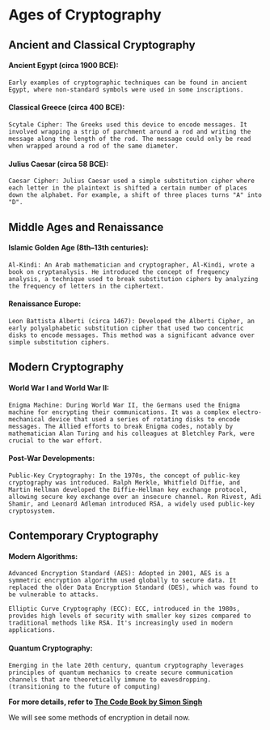 # Ages of Cryptography
## Ancient and Classical Cryptography
#### Ancient Egypt (circa 1900 BCE):
    Early examples of cryptographic techniques can be found in ancient Egypt, where non-standard symbols were used in some inscriptions.

#### Classical Greece (circa 400 BCE):
    Scytale Cipher: The Greeks used this device to encode messages. It involved wrapping a strip of parchment around a rod and writing the message along the length of the rod. The message could only be read when wrapped around a rod of the same diameter.

#### Julius Caesar (circa 58 BCE):
    Caesar Cipher: Julius Caesar used a simple substitution cipher where each letter in the plaintext is shifted a certain number of places down the alphabet. For example, a shift of three places turns "A" into "D".


## Middle Ages and Renaissance
#### Islamic Golden Age (8th–13th centuries):
    Al-Kindi: An Arab mathematician and cryptographer, Al-Kindi, wrote a book on cryptanalysis. He introduced the concept of frequency analysis, a technique used to break substitution ciphers by analyzing the frequency of letters in the ciphertext.

#### Renaissance Europe:
    Leon Battista Alberti (circa 1467): Developed the Alberti Cipher, an early polyalphabetic substitution cipher that used two concentric disks to encode messages. This method was a significant advance over simple substitution ciphers.


## Modern Cryptography
#### World War I and World War II:
    Enigma Machine: During World War II, the Germans used the Enigma machine for encrypting their communications. It was a complex electro-mechanical device that used a series of rotating disks to encode messages. The Allied efforts to break Enigma codes, notably by mathematician Alan Turing and his colleagues at Bletchley Park, were crucial to the war effort.

#### Post-War Developments:
    Public-Key Cryptography: In the 1970s, the concept of public-key cryptography was introduced. Ralph Merkle, Whitfield Diffie, and Martin Hellman developed the Diffie-Hellman key exchange protocol, allowing secure key exchange over an insecure channel. Ron Rivest, Adi Shamir, and Leonard Adleman introduced RSA, a widely used public-key cryptosystem.


## Contemporary Cryptography
#### Modern Algorithms:
    Advanced Encryption Standard (AES): Adopted in 2001, AES is a symmetric encryption algorithm used globally to secure data. It replaced the older Data Encryption Standard (DES), which was found to be vulnerable to attacks.

    Elliptic Curve Cryptography (ECC): ECC, introduced in the 1980s, provides high levels of security with smaller key sizes compared to traditional methods like RSA. It's increasingly used in modern applications.

#### Quantum Cryptography:
    Emerging in the late 20th century, quantum cryptography leverages principles of quantum mechanics to create secure communication channels that are theoretically immune to eavesdropping. (transitioning to the future of computing)


**For more details, refer to [The Code Book by Simon Singh](https://en.wikipedia.org/wiki/The_Code_Book)**

We will see some methods of encryption in detail now.